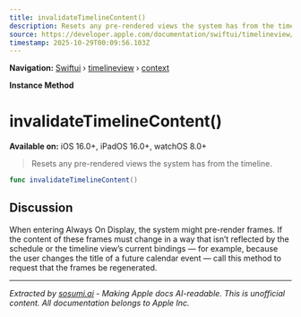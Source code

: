 ```yaml
---
title: invalidateTimelineContent()
description: Resets any pre-rendered views the system has from the timeline.
source: https://developer.apple.com/documentation/swiftui/timelineview/context/invalidatetimelinecontent()
timestamp: 2025-10-29T00:09:56.103Z
---
```


**Navigation:** [Swiftui](/documentation/swiftui) › [timelineview](/documentation/swiftui/timelineview) › [context](/documentation/swiftui/timelineview/context)

**Instance Method**

# invalidateTimelineContent()

**Available on:** iOS 16.0+, iPadOS 16.0+, watchOS 8.0+

> Resets any pre-rendered views the system has from the timeline.

```swift
func invalidateTimelineContent()
```

## Discussion

When entering Always On Display, the system might pre-render frames. If the content of these frames must change in a way that isn’t reflected by the schedule or the timeline view’s current bindings — for example, because the user changes the title of a future calendar event — call this method to request that the frames be regenerated.

---

*Extracted by [sosumi.ai](https://sosumi.ai) - Making Apple docs AI-readable.*
*This is unofficial content. All documentation belongs to Apple Inc.*
